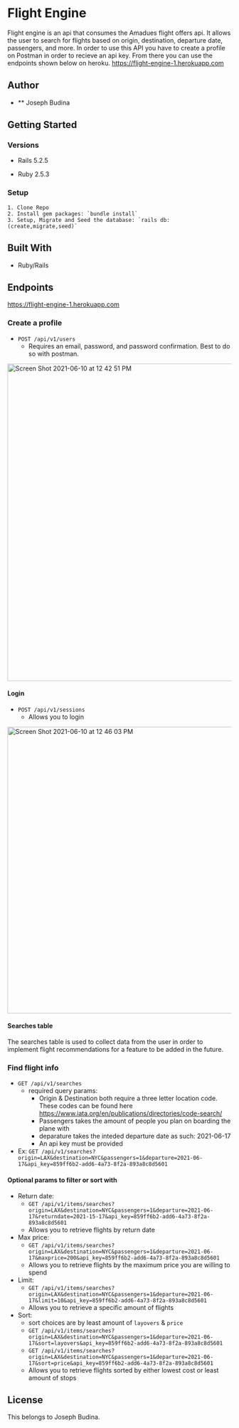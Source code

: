 # Flight Engine

Flight engine is an api that consumes the Amadues flight offers api. It allows the user to search for flights based on origin, destination, departure date, passengers, and more. In order to use this API you have to create a profile on Postman in order to recieve an api key. From there you can use the endpoints shown below on heroku. https://flight-engine-1.herokuapp.com

## Author

- ** Joseph Budina


## Getting Started

### Versions
  - Rails 5.2.5

  - Ruby 2.5.3

### Setup

    1. Clone Repo
    2. Install gem packages: `bundle install`
    3. Setup, Migrate and Seed the database: `rails db:(create,migrate,seed)`

## Built With

  - Ruby/Rails

## Endpoints

https://flight-engine-1.herokuapp.com

### Create a profile
  - `POST /api/v1/users`
    - Requires an email, password, and password confirmation. Best to do so with postman.
<img width="714" alt="Screen Shot 2021-06-10 at 12 42 51 PM" src="https://user-images.githubusercontent.com/52386927/121579901-64c30f00-c9e9-11eb-8a15-9901fa905159.png">


#### Login
  - `POST /api/v1/sessions`
    - Allows you to login
 <img width="645" alt="Screen Shot 2021-06-10 at 12 46 03 PM" src="https://user-images.githubusercontent.com/52386927/121580307-d3a06800-c9e9-11eb-963d-189b9491915f.png">
 
#### Searches table

The searches table is used to collect data from the user in order to implement flight recommendations for a feature to be added in the future.

### Find flight info
  - `GET /api/v1/searches`
    - required query params: 
      - Origin & Destination both require a three letter location code. These codes can be found here https://www.iata.org/en/publications/directories/code-search/
      - Passengers takes the amount of people you plan on boarding the plane with
      - deparature takes the inteded departure date as such: 2021-06-17
      - An api key must be provided
   - Ex: `GET /api/v1/searches?origin=LAX&destination=NYC&passengers=1&departure=2021-06-17&api_key=859ff6b2-add6-4a73-8f2a-893a8c8d5601`
#### Optional params to filter or sort with
  - Return date: 
    - `GET /api/v1/items/searches?origin=LAX&destination=NYC&passengers=1&departure=2021-06-17&returndate=2021-15-17&api_key=859ff6b2-add6-4a73-8f2a-893a8c8d5601`
    - Allows you to retrieve flights by return date
  - Max price:
    - `GET /api/v1/items/searches?origin=LAX&destination=NYC&passengers=1&departure=2021-06-17&maxprice=200&api_key=859ff6b2-add6-4a73-8f2a-893a8c8d5601`
    - Allows you to retrieve flights by the maximum price you are willing to spend
  - Limit:
    -  `GET /api/v1/items/searches?origin=LAX&destination=NYC&passengers=1&departure=2021-06-17&limit=10&api_key=859ff6b2-add6-4a73-8f2a-893a8c8d5601`
    - Allows you to retrieve a specific amount of flights
  - Sort:
    - sort choices are by least amount of `layovers` & `price` 
    -  `GET /api/v1/items/searches?origin=LAX&destination=NYC&passengers=1&departure=2021-06-17&sort=layovers&api_key=859ff6b2-add6-4a73-8f2a-893a8c8d5601`
    -  `GET /api/v1/items/searches?origin=LAX&destination=NYC&passengers=1&departure=2021-06-17&sort=price&api_key=859ff6b2-add6-4a73-8f2a-893a8c8d5601`
    - Allows you to retrieve flights sorted by either lowest cost or least amount of stops

## License

  This belongs to Joseph Budina.
